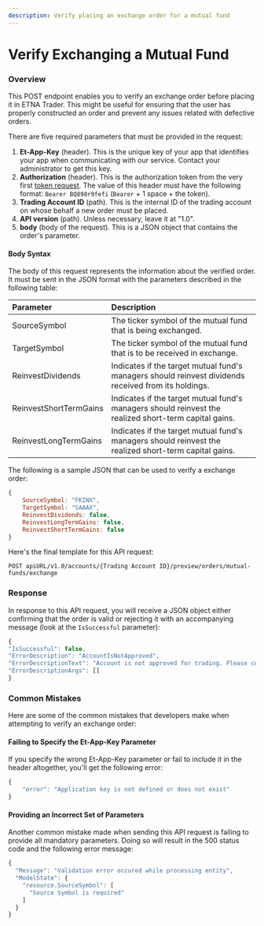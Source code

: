 ```yaml
---
description: Verify placing an exchange order for a mutual fund
---
```


# Verify Exchanging a Mutual Fund

### Overview

This POST endpoint enables you to verify an exchange order before placing it in ETNA Trader. This might be useful for ensuring that the user has properly constructed an order and prevent any issues related with defective orders.

There are five required parameters that must be provided in the request:

1. **Et-App-Key** \(header\). This is the unique key of your app that identifies your app when communicating with our service. Contact your administrator to get this key.
2. **Authorization** \(header\). This is the authorization token from the very first [token request](../../authentication/requesting-tokens/). The value of this header must have the following format: `Bearer BQ898r9fefi` \(`Bearer` + 1 space + the token\).
3. **Trading Account ID** \(path\). This is the internal ID of the trading account on whose behalf a new order must be placed. 
4. **API version** \(path\). Unless necessary, leave it at "1.0".
5. **body** \(body of the request\). This is a JSON object that contains the order's parameter.

#### Body Syntax

The body of this request represents the information about the verified order. It must be sent in the JSON format with the parameters described in the following table:

| Parameter | Description |
| :--- | :--- |
| SourceSymbol | The ticker symbol of the mutual fund that is being exchanged. |
| TargetSymbol | The ticker symbol of the mutual fund that is to be received in exchange. |
| ReinvestDividends | Indicates if the target mutual fund's managers should reinvest dividends received from its holdings. |
| ReinvestShortTermGains | Indicates if the target mutual fund's managers should reinvest the realized short-term capital gains. |
| ReinvestLongTermGains | Indicates if the target mutual fund's managers should reinvest the realized short-term capital gains. |

The following is a sample JSON that can be used to verify a exchange order:

```javascript
{
    SourceSymbol: "FKINX",
    TargetSymbol: "SAAAX",
    ReinvestDividends: false,
    ReinvestLongTermGains: false,
    ReinvestShortTermGains: false
}
```

Here's the final template for this API request:

```text
POST apiURL/v1.0/accounts/{Trading Account ID}/preview/orders/mutual-funds/exchange
```

### Response

In response to this API request, you will receive a JSON object either confirming that the order is valid or rejecting it with an accompanying message \(look at the `IsSuccessful` parameter\):

```javascript
{ 
"IsSuccessful": false, 
"ErrorDescription": "AccountIsNotApproved", 
"ErrorDescriptionText": "Account is not approved for trading. Please contact our support team.", 
"ErrorDescriptionArgs": [] 
}
```

### Common Mistakes

Here are some of the common mistakes that developers make when attempting to verify an exchange order:

#### Failing to Specify the Et-App-Key Parameter

If you specify the wrong Et-App-Key parameter or fail to include it in the header altogether, you'll get the following error:

```javascript
{
    "error": "Application key is not defined or does not exist"
}
```

#### Providing an Incorrect Set of Parameters

Another common mistake made when sending this API request is failing to provide all mandatory parameters. Doing so will result in the 500 status code and the following error message:

```javascript
{
  "Message": "Validation error occured while processing entity",
  "ModelState": {
    "resource.SourceSymbol": [
      "Source Symbol is required"
    ]
  }
}
```

